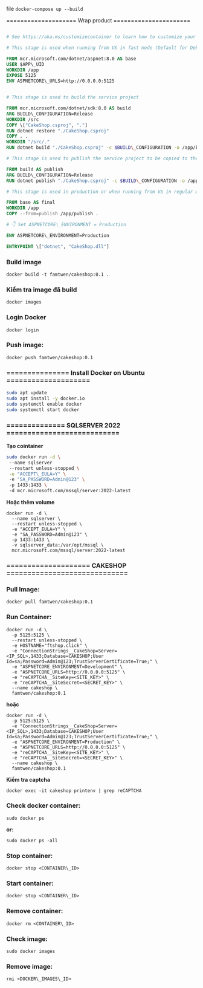 file `docker-compose up --build`

==================== Wrap product ======================
```Dockerfile

# See https://aka.ms/customizecontainer to learn how to customize your debug container and how Visual Studio uses this Dockerfile to build your images for faster debugging.

# This stage is used when running from VS in fast mode (Default for Debug configuration)

FROM mcr.microsoft.com/dotnet/aspnet:8.0 AS base
USER $APP\_UID
WORKDIR /app
EXPOSE 5125
ENV ASPNETCORE\_URLS=http://0.0.0.0:5125


# This stage is used to build the service project

FROM mcr.microsoft.com/dotnet/sdk:8.0 AS build
ARG BUILD\_CONFIGURATION=Release
WORKDIR /src
COPY \["CakeShop.csproj", "."]
RUN dotnet restore "./CakeShop.csproj"
COPY . .
WORKDIR "/src/."
RUN dotnet build "./CakeShop.csproj" -c $BUILD\_CONFIGURATION -o /app/build

# This stage is used to publish the service project to be copied to the final stage

FROM build AS publish
ARG BUILD\_CONFIGURATION=Release
RUN dotnet publish "./CakeShop.csproj" -c $BUILD\_CONFIGURATION -o /app/publish /p:UseAppHost=false

# This stage is used in production or when running from VS in regular mode (Default when not using the Debug configuration)

FROM base AS final
WORKDIR /app
COPY --from=publish /app/publish .

# 👇 Set ASPNETCORE\_ENVIRONMENT = Production

ENV ASPNETCORE\_ENVIRONMENT=Production

ENTRYPOINT \["dotnet", "CakeShop.dll"]
```

### Build image
```
docker build -t famtwen/cakeshop:0.1 .
```
### Kiểm tra image đã build
```
docker images
```

### Login Docker
```
docker login
```

### Push image:
```
docker push famtwen/cakeshop:0.1

```



### =============== Install Docker on Ubuntu ====================
```bash
sudo apt update
sudo apt install -y docker.io
sudo systemctl enable docker
sudo systemctl start docker
```
### ==============   SQLSERVER 2022   ===========================
**Tạo cointainer**
```bash
sudo docker run -d \
 --name sqlserver  
 --restart unless-stopped \
 -e "ACCEPT\_EULA=Y" \
 -e "SA_PASSWORD=Admin@123" \
 -p 1433:1433 \
 -d mcr.microsoft.com/mssql/server:2022-latest
```
**Hoặc thêm volume**
```
docker run -d \
  --name sqlserver \
  --restart unless-stopped \
  -e "ACCEPT_EULA=Y" \
  -e "SA_PASSWORD=Admin@123" \
  -p 1433:1433 \
  -v sqlserver_data:/var/opt/mssql \
  mcr.microsoft.com/mssql/server:2022-latest
```
### ====================  CAKESHOP  =============================
### Pull Image:
```
docker pull famtwen/cakeshop:0.1
```

### Run Container:
```
docker run -d \
  -p 5125:5125 \
  --restart unless-stopped \
  -e HOSTNAME="ftshop.click" \
  -e "ConnectionStrings__CakeShop=Server=<IP_SQL>,1433;Database=CAKESHOP;User Id=sa;Password=Admin@123;TrustServerCertificate=True;" \
  -e "ASPNETCORE_ENVIRONMENT=Development" \
  -e "ASPNETCORE_URLS=http://0.0.0.0:5125" \
  -e "reCAPTCHA__SiteKey=<SITE_KEY>" \
  -e "reCAPTCHA__SiteSecret=<SECRET_KEY>" \
  --name cakeshop \
  famtwen/cakeshop:0.1
```
**hoặc**
```
docker run -d \
  -p 5125:5125 \
  -e "ConnectionStrings__CakeShop=Server=<IP_SQL>,1433;Database=CAKESHOP;User Id=sa;Password=Admin@123;TrustServerCertificate=True;" \
  -e "ASPNETCORE_ENVIRONMENT=Production" \
  -e "ASPNETCORE_URLS=http://0.0.0.0:5125" \
  -e "reCAPTCHA__SiteKey=<SITE_KEY>" \
  -e "reCAPTCHA__SiteSecret=<SECRET_KEY>" \
  --name cakeshop \
  famtwen/cakeshop:0.1
```

**Kiểm tra captcha**
```
docker exec -it cakeshop printenv | grep reCAPTCHA
```
### Check docker container:
```
sudo docker ps
```
**or:**
```
sudo docker ps -all
```

### Stop container:
```
docker stop <CONTAINER\_ID>
```

### Start container:
```
docker stop <CONTAINER\_ID>
```

### Remove container:
```
docker rm <CONTAINER\_ID>
```

### Check image:
```
sudo docker images
```

### Remove image:
```
rmi <DOCKER\_IMAGES\_ID>
```


